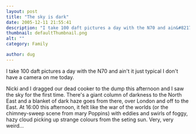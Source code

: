 ```yaml
---
layout: post
title: "The sky is dark"
date: 2005-12-11 21:55:41
description: "I take 100 daft pictures a day with the N70 and ain&#8217;t it just typical I don&#8217;t have a camera on me today. Nicki and I dragged our dead cooker to the dump this afternoon and I saw the sky&#8230;"
thumbnail: defaultThumbnail.png
alt: ""
category: Family

author: dug
---
```


<p>I take 100 daft pictures a day with the <span class="caps">N70 </span>and ain't it just typical I don't have a camera on me today. </p>

<p>Nicki and I dragged our dead cooker to the dump this afternoon and I saw the sky for the first time. There's a giant column of darkness to the North East and a blanket of dark haze goes from there, over London and off to the East. At 16:00 this afternoon, it felt like the war of the worlds (or the chimney-sweep scene from mary Poppins) with eddies and swirls of foggy, hazy cloud picking up strange colours from the seting sun. Very, very weird...</p>
